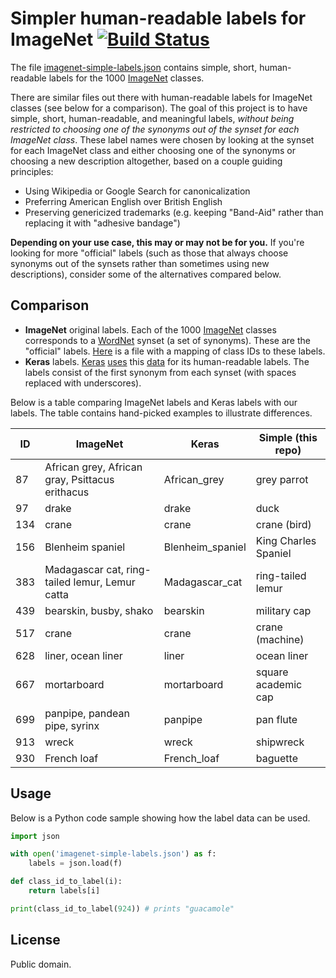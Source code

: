 # Simpler human-readable labels for ImageNet [![Build Status](https://github.com/anishathalye/imagenet-simple-labels/workflows/CI/badge.svg)](https://github.com/anishathalye/imagenet-simple-labels/actions?query=workflow%3ACI)


The file [imagenet-simple-labels.json](imagenet-simple-labels.json) contains
simple, short, human-readable labels for the 1000 [ImageNet] classes.

There are similar files out there with human-readable labels for ImageNet
classes (see below for a comparison). The goal of this project is to have
simple, short, human-readable, and meaningful labels, _without being restricted
to choosing one of the synonyms out of the synset for each ImageNet class_.
These label names were chosen by looking at the synset for each ImageNet class
and either choosing one of the synonyms or choosing a new description
altogether, based on a couple guiding principles:

- Using Wikipedia or Google Search for canonicalization
- Preferring American English over British English
- Preserving genericized trademarks (e.g. keeping "Band-Aid" rather than
  replacing it with "adhesive bandage")

**Depending on your use case, this may or may not be for you.** If you're
looking for more "official" labels (such as those that always choose synonyms
out of the synsets rather than sometimes using new descriptions), consider some
of the alternatives compared below.

## Comparison

- **ImageNet** original labels. Each of the 1000 [ImageNet] classes corresponds
  to a [WordNet] synset (a set of synonyms). These are the "official" labels.
  [Here][imagenet-labels] is a file with a mapping of class IDs to these
  labels.
- **Keras** labels. [Keras][Keras] [uses][keras-imagenet-utils] this
  [data][keras-labels] for its human-readable labels. The labels consist of the
  first synonym from each synset (with spaces replaced with underscores).

Below is a table comparing ImageNet labels and Keras labels with our labels.
The table contains hand-picked examples to illustrate differences.

| ID | ImageNet | Keras | Simple (this repo) |
| --- | --- | --- | --- |
| 87 | African grey, African gray, Psittacus erithacus | African_grey | grey parrot |
| 97 | drake | drake | duck |
| 134 | crane | crane | crane (bird) |
| 156 | Blenheim spaniel | Blenheim_spaniel | King Charles Spaniel |
| 383 | Madagascar cat, ring-tailed lemur, Lemur catta | Madagascar_cat | ring-tailed lemur |
| 439 | bearskin, busby, shako | bearskin | military cap |
| 517 | crane | crane | crane (machine) |
| 628 | liner, ocean liner | liner | ocean liner |
| 667 | mortarboard | mortarboard | square academic cap |
| 699 | panpipe, pandean pipe, syrinx | panpipe | pan flute |
| 913 | wreck | wreck | shipwreck |
| 930 | French loaf | French_loaf | baguette |

## Usage

Below is a Python code sample showing how the label data can be used.

```python
import json

with open('imagenet-simple-labels.json') as f:
    labels = json.load(f)

def class_id_to_label(i):
    return labels[i]

print(class_id_to_label(924)) # prints "guacamole"
```

## License

Public domain.

[ImageNet]: http://www.image-net.org/
[WordNet]: https://wordnet.princeton.edu/
[imagenet-labels]: https://gist.github.com/yrevar/942d3a0ac09ec9e5eb3a
[Keras]: https://keras.io/
[keras-imagenet-utils]: https://github.com/keras-team/keras-applications/blob/master/keras_applications/imagenet_utils.py
[keras-labels]: https://s3.amazonaws.com/deep-learning-models/image-models/imagenet_class_index.json
